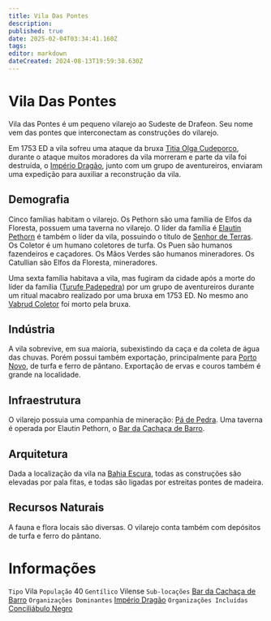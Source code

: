 ```yaml
---
title: Vila Das Pontes
description: 
published: true
date: 2025-02-04T03:34:41.160Z
tags: 
editor: markdown
dateCreated: 2024-08-13T19:59:38.630Z
---
```


<!-- SUBTITLE: Visão geral sobre Vila Das Pontes -->

# Vila Das Pontes
Vila das Pontes é um pequeno vilarejo ao Sudeste de Drafeon. Seu nome vem das pontes que interconectam as construções do vilarejo.

Em 1753 ED a vila sofreu uma ataque da bruxa [Titia Olga Cudeporco](/individuos/titia-olga-cudeporco#titia-olga-cudeporco), durante o ataque muitos moradores da vila morreram e parte da vila foi destruída, o [Império Dragão](/faccoes/nacoes/imperio-dragao#imperio-dragao), junto com um grupo de aventureiros, enviaram uma expedição para auxiliar a reconstrução da vila.

## Demografia
Cinco famílias habitam o vilarejo. Os Pethorn são uma família de Elfos da Floresta, possuem uma taverna no vilarejo. O líder da família é [Elautin Pethorn](/individuos/elautin-pethorn#elautin-pethorn) é também o líder da vila, possuindo o título de [Senhor de Terras](/rankings-e-titulos/senhor-de-terras#senhor-de-terras).
Os Coletor é um humano coletores de turfa.
Os Puen são humanos fazendeiros e caçadores.
Os Mãos Verdes são humanos mineradores.
Os Catullian são Elfos da Floresta, mineradores.

Uma sexta família habitava a vila, mas fugiram da cidade após a morte do líder da família ([Turufe Padepedra](/individuos/turufe-padepedra#turufe-padepedra)) por um grupo de aventureiros durante um ritual macabro realizado por uma bruxa em 1753 ED. No mesmo ano [Vabrud Coletor](/individuos/vabrud-coletor#vabrud-coletor) foi morto pela bruxa.

## Indústria
A vila sobrevive, em sua maioria, subexistindo da caça e da coleta de água das chuvas. Porém possui também exportação, principalmente para [Porto Novo](/lugares/plano-material/drafeon/sudeste-de-drafeon/porto-novo#porto-novo), de turfa e ferro de pântano. Exportação de ervas e couros também é grande na localidade.

## Infraestrutura
O vilarejo possuia uma companhia de mineração: [Pá de Pedra](/faccoes/faccoes-independentes/pa-de-pedra#pa-de-pedra).
Uma taverna é operada por Elautin Pethorn, o [Bar da Cachaça de Barro](/lugares/plano-material/drafeon/sudeste-de-drafeon/vila-das-pontes/bar-da-cachaca-de-barro#bar-da-cachaca-de-barro).

## Arquitetura
Dada a localização da vila na [Bahia Escura](/lugares/plano-material/drafeon/sudeste-de-drafeon/bahia-escura#bahia-escura), todas as construções são elevadas por pala fitas, e todas são ligadas por estreitas pontes de madeira.

## Recursos Naturais
A fauna e flora locais são diversas. O vilarejo conta também com depósitos de turfa e ferro do pântano.

# Informações
`Tipo` Vila
`População` 40
`Gentílico` Vilense
`Sub-locações` [Bar da Cachaça de Barro](/lugares/plano-material/drafeon/sudeste-de-drafeon/vila-das-pontes/bar-da-cachaca-de-barro#bar-da-cachaca-de-barro)
`Organizações Dominantes` [Império Dragão](/faccoes/nacoes/imperio-dragao#imperio-dragao)
`Organizações Incluídas` [Conciliábulo Negro](/faccoes/faccoes-independentes/conciliabulo-negro#conciliabulo-negro)

